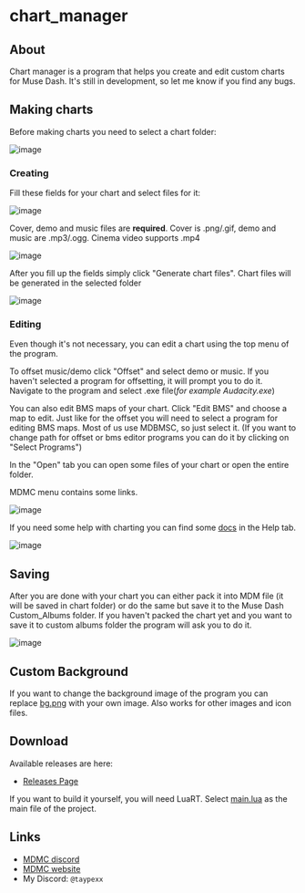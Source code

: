 # chart_manager

## About

Chart manager is a program that helps you create and edit custom charts for Muse Dash. It's still in development, so let me know if you find any bugs.

## Making charts

Before making charts you need to select a chart folder:

![image](https://github.com/user-attachments/assets/ecc35b65-5f8d-4735-ad83-e5861694930b)

### Creating

Fill these fields for your chart and select files for it:

![image](https://github.com/user-attachments/assets/64434d90-2c1d-42ef-abcd-45965ce3c4cc)

Cover, demo and music files are __required__. Cover is .png/.gif, demo and music are .mp3/.ogg. Cinema video supports .mp4

![image](https://github.com/user-attachments/assets/f2a37148-6160-49e0-9bc7-3e0be462b62b)

After you fill up the fields simply click "Generate chart files". Chart files will be generated in the selected folder

![image](https://github.com/taypexx/chart_manager/assets/102821080/0cc015ae-bf9b-4f9e-a523-09b621033ab3)

### Editing

Even though it's not necessary, you can edit a chart using the top menu of the program.

To offset music/demo click "Offset" and select demo or music.
If you haven't selected a program for offsetting, it will prompt you to do it. 
Navigate to the program and select .exe file(*for example Audacity.exe*)

You can also edit BMS maps of your chart. Click "Edit BMS" and choose a map to edit.
Just like for the offset you will need to select a program for editing BMS maps.
Most of us use MDBMSC, so just select it.
(If you want to change path for offset or bms editor programs you can do it by clicking on "Select Programs")

In the "Open" tab you can open some files of your chart or open the entire folder.

MDMC menu contains some links.

![image](https://github.com/user-attachments/assets/d9f91c8d-c2cc-4f49-9a1e-8c30986251ac)

If you need some help with charting you can find some [docs](https://github.com/taypexx/chart_manager/tree/main/assets) in the Help tab. 

![image](https://github.com/taypexx/chart_manager/assets/102821080/eadd5b70-8df7-4216-b374-d650b4f6c73b)

## Saving

After you are done with your chart you can either pack it into MDM file
(it will be saved in chart folder) or do the same but save it to the Muse Dash 
Custom_Albums folder.
If you haven't packed the chart yet and you want to save it to custom albums folder
the program will ask you to do it.

![image](https://github.com/user-attachments/assets/925dc3f5-b541-4c39-83bf-da3e8386cd84)

## Custom Background

If you want to change the background image of the program you can replace [bg.png](https://github.com/taypexx/chart_manager/blob/main/assets/bg.png)
with your own image. Also works for other images and icon files.

## Download

Available releases are here:

* [Releases Page](https://github.com/taypexx/chart_manager/releases/)

If you want to build it yourself, you will need LuaRT.
Select [main.lua](https://github.com/taypexx/chart_manager/blob/main/main.lua) as the main file of the project.

## Links

* [MDMC discord](https://discord.gg/mdmc/)
* [MDMC website](https://mdmc.moe/)
* My Discord: `@taypexx`